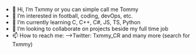 - 👋 Hi, I’m Txmmy or you can simple call me Tommy
- 👀 I’m interested in football, coding, devOps, etc.
- 🌱 I’m currently learning C, C++, C#, JS, TS, Python
- 💞️ I’m looking to collaborate on projects beside my full time job
- 📫 How to reach me: -->Twitter: Txmmy_CR and many more (search for Txmmy)

<!---
Txmmy-k/Txmmy-k is a ✨ special ✨ repository because its `README.md` (this file) appears on your GitHub profile.
You can click the Preview link to take a look at your changes.
--->
